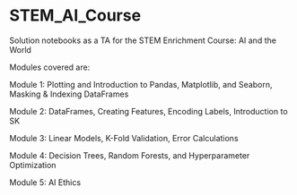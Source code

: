 # STEM_AI_Course
Solution notebooks as a TA for the STEM Enrichment Course: AI and the World

Modules covered are:

Module 1: Plotting and Introduction to Pandas, Matplotlib, and Seaborn, Masking & Indexing DataFrames

Module 2: DataFrames, Creating Features, Encoding Labels, Introduction to SK

Module 3: Linear Models, K-Fold Validation, Error Calculations

Module 4: Decision Trees, Random Forests, and Hyperparameter Optimization

Module 5: AI Ethics
